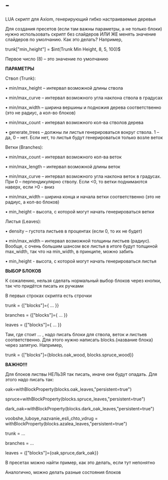 # -

LUA скрипт для Axiom, генерирующий гибко настраиваемые деревья

  

Для создания пресетов (если там важны параметры, а не только блоки) нужно использовать скрипт без слайдеров ИЛИ ЖЕ менять значение слайдеров по умолчанию. Как это делать? Например,

trunk["min_height"] = \$int(Trunk Min Height, 8, 5, 100)\$

Первое число (8) – это значение по умолчанию

  

**ПАРАМЕТРЫ**

  

Ствол (Trunk):

• min/max_height – интервал возможной длины ствола

• min/max_curve – интервал возможного угла наклона ствола в градусах

• min/max_width – ширина вершины и подножия дерева соответственно (это не радиус, а кол-во блоков)

• min/max_count - интервал возможного кол-ва стволов дерева

• generate_trees – должны ли листья генерироваться вокруг ствола. 1 – да, 0 – нет. Если нет, то листья будут генерироваться только возле веток

Ветки (Branches):

• min/max_count – интервал возможного кол-ва веток

• min/max_length – интервал возможной длины веток

• min/max_curve – интервал возможного угла наклона веток в градусах. При 0 – перпендикулярно стволу. Если <0, то ветки поднимаются наверх, если >0 - вниз

• min/max_width – ширина конца и начала ветки соответственно (это не радиус, а кол-во блоков)

• min_height – высота, с которой могут начать генерироваться ветки

Листья (Leaves):

• density – густота листьев в процентах (если 0, то их не будет)

• min/max_width – интервал возможной толщины листьев (радиус). Вообще, с очень большим шансом все листья в итоге будут толщиной max_width, так что на min_width, в принципе, можно забить

• min_height - высота, с которой могут начать генерироваться листья

  
  

**ВЫБОР БЛОКОВ**

  

К сожалению, нельзя сделать нормальный выбор блоков через кнопки, так что придётся писать их ручками

В первых строках скрипта есть строчки

trunk = {["blocks"]={ … }}

branches = {["blocks"]={ … }}

leaves = {["blocks"]={ … }}

Там, где стоит … , надо писать блоки для ствола, веток и листьев соответственно. Для этого нужно написать blocks.{название блока} через запятую. Например,

trunk = {["blocks"]={blocks.oak_wood, blocks.spruce_wood}}

  

**ВАЖНО!!!**

Для блоков листвы НЕЛЬЗЯ так писать, иначе они будут опадать. Для этого надо писать так:

oak=withBlockProperty(blocks.oak_leaves,"persistent=true")

spruce=withBlockProperty(blocks.spruce_leaves,"persistent=true")

dark_oak=withBlockProperty(blocks.dark_oak_leaves,"persistent=true")

voobshe_luboye_nazvanie_esli_chto_vdrug = withBlockProperty(blocks.azalea_leaves,"persistent=true")

  

trunk = …

branches = …

leaves = {["blocks"]={oak,spruce,dark_oak}}

  

В пресетах можно найти пример, как это делать, если тут непонятно

Аналогично, можно делать разные состояния блоков